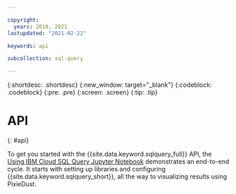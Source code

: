 ```yaml
---

copyright:
  years: 2018, 2021
lastupdated: "2021-02-22"

keywords: api

subcollection: sql-query

---
```


{:shortdesc: .shortdesc}
{:new_window: target="_blank"}
{:codeblock: .codeblock}
{:pre: .pre}
{:screen: .screen}
{:tip: .tip}

# API
{: #api}

To get you started with the {{site.data.keyword.sqlquery_full}} API, the [Using IBM Cloud SQL Query Jupyter Notebook](https://dataplatform.cloud.ibm.com/exchange/public/entry/view/4a9bb1c816fb1e0f31fec5d580e4e14d) demonstrates an end-to-end cycle. It starts with setting up libraries and configuring {{site.data.keyword.sqlquery_short}}, all the way to visualizing results using PixieDust.
